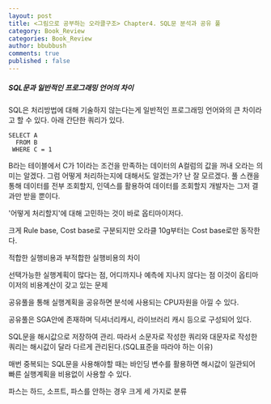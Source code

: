 ```yaml
---
layout: post
title: <그림으로 공부하는 오라클구조> Chapter4. SQL문 분석과 공유 풀
category: Book_Review
categories: Book_Review
author: bbubbush
comments: true
published : false
---
```


##### SQL문과 일반적인 프로그래밍 언어의 차이
SQL은 처리방법에 대해 기술하지 않는다는게 일반적인 프로그래밍 언어와의 큰 차이라고 할 수 있다. 아래 간단한 쿼리가 있다.
```
SELECT A
  FROM B
 WHERE C = 1
```
B라는 테이블에서 C가 1이라는 조건을 만족하는 데이터의 A컬럼의 값을 꺼내 오라는 의미는 알겠다. 그럼 어떻게 처리하는지에 대해서도 알겠는가? 난 잘 모르겠다.
풀 스캔을 통해 데이터를 전부 조회할지, 인덱스를 활용하여 데이터를 조회할지 개발자는 그저 결과만 받을 뿐이다.

'어떻게 처리할지'에 대해 고민하는 것이 바로 옵티마이저다.


크게 Rule base, Cost base로 구분되지만 오라클 10g부터는 Cost base로만 동작한다.


적합한 실행비용과 부적합한 실행비용의 차이

선택가능한 실행계획이 많다는 점, 어디까지나 예측에 지나지 않다는 점   이것이 옵티마이저의 비용계산이 갖고 있는 문제

공유풀을 통해 실행계획을 공유하면 분석에 사용되는 CPU자원을 아낄 수 있다.


공유풀은 SGA안에 존재하며 딕셔너리캐시, 라이브러리 캐시 등으로 구성되어 있다.

SQL문을 해시값으로 저장하여 관리. 따라서 소문자로 작성한 쿼리와 대문자로 작성한 쿼리는 해시값이 달라 다르게 관리된다.(SQL표준을 따라야 하는 이유)

매번 중복되는 SQL문을 사용해야할 때는 바인딩 변수를 활용하면 해시값이 일관되어 빠른 실행계획을 비용없이 사용할 수 있다.

파스는 하드, 소프트, 파스를 안하는 경우  크게 세 가지로 분류


